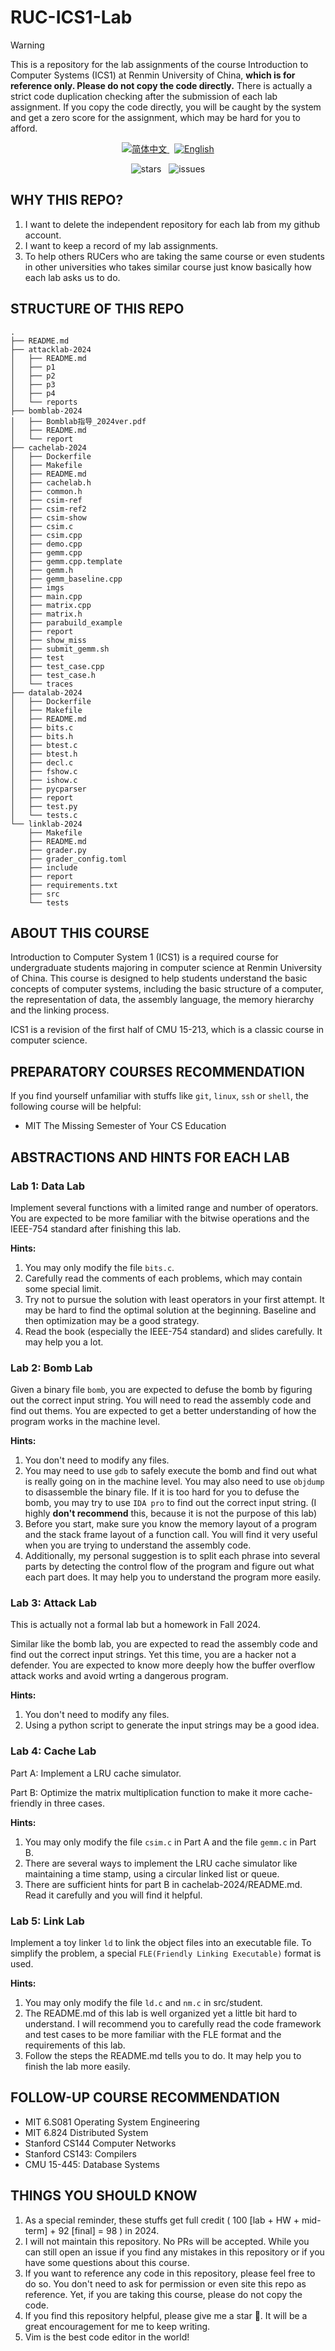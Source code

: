 # RUC-ICS1-Lab

> [!WARNING]
> This is a repository for the lab assignments of the course Introduction to Computer Systems (ICS1) at Renmin University of China, **which is for reference only. Please do not copy the code directly.** There is actually a strict code duplication checking after the submission of each lab assignment. If you copy the code directly, you will be caught by the system and get a zero score for the assignment, which may be hard for you to afford.

<p align="center">
    <a href="README_zh.md">
        <img src="https://img.shields.io/badge/简体中文-FF4500" alt="简体中文">
    </a>  
    &nbsp
    <a href="README.md">
        <img src="https://img.shields.io/badge/English-8A2BE2" alt="English">
    </a> 
</p>

<p align="center">
    <img src="https://img.shields.io/github/stars/YichenShen0103/RUC-ICS1-Lab?style=flat" alt="stars">
    &nbsp
    <img src="https://img.shields.io/github/issues/YichenShen0103/RUC-ICS1-Lab?style=social" alt="issues">
</p>

## WHY THIS REPO?

1. I want to delete the independent repository for each lab from my github account.
2. I want to keep a record of my lab assignments.
3. To help others RUCers who are taking the same course or even students in other universities who takes similar course just know basically how each lab asks us to do.


## STRUCTURE OF THIS REPO

```
.
├── README.md
├── attacklab-2024
│   ├── README.md
│   ├── p1
│   ├── p2
│   ├── p3
│   ├── p4
│   └── reports
├── bomblab-2024
│   ├── Bomblab指导_2024ver.pdf
│   ├── README.md
│   └── report
├── cachelab-2024
│   ├── Dockerfile
│   ├── Makefile
│   ├── README.md
│   ├── cachelab.h
│   ├── common.h
│   ├── csim-ref
│   ├── csim-ref2
│   ├── csim-show
│   ├── csim.c
│   ├── csim.cpp
│   ├── demo.cpp
│   ├── gemm.cpp
│   ├── gemm.cpp.template
│   ├── gemm.h
│   ├── gemm_baseline.cpp
│   ├── imgs
│   ├── main.cpp
│   ├── matrix.cpp
│   ├── matrix.h
│   ├── parabuild_example
│   ├── report
│   ├── show_miss
│   ├── submit_gemm.sh
│   ├── test
│   ├── test_case.cpp
│   ├── test_case.h
│   └── traces
├── datalab-2024
│   ├── Dockerfile
│   ├── Makefile
│   ├── README.md
│   ├── bits.c
│   ├── bits.h
│   ├── btest.c
│   ├── btest.h
│   ├── decl.c
│   ├── fshow.c
│   ├── ishow.c
│   ├── pycparser
│   ├── report
│   ├── test.py
│   └── tests.c
└── linklab-2024
    ├── Makefile
    ├── README.md
    ├── grader.py
    ├── grader_config.toml
    ├── include
    ├── report
    ├── requirements.txt
    ├── src
    └── tests
```

## ABOUT THIS COURSE

Introduction to Computer System 1 (ICS1) is a required course for undergraduate students majoring in computer science at Renmin University of China. This course is designed to help students understand the basic concepts of computer systems, including the basic structure of a computer, the representation of data, the assembly language, the memory hierarchy and the linking process. 

ICS1 is a revision of the first half of CMU 15-213, which is a classic course in computer science.

## PREPARATORY COURSES RECOMMENDATION

If you find yourself unfamiliar with stuffs like `git`, `linux`, `ssh` or `shell`, the following course will be helpful:
- MIT The Missing Semester of Your CS Education

## ABSTRACTIONS AND HINTS FOR EACH LAB

### Lab 1: Data Lab

Implement several functions with a limited range and number of operators. You are expected to be more familiar with the bitwise operations and the IEEE-754 standard after finishing this lab.

**Hints:**
1. You may only modify the file `bits.c`.
2. Carefully read the comments of each problems, which may contain some special limit.
3. Try not to pursue the solution with least operators in your first attempt. It may be hard to find the optimal solution at the beginning. Baseline and then optimization may be a good strategy.
4. Read the book (especially the IEEE-754 standard) and slides carefully. It may help you a lot.

### Lab 2: Bomb Lab

Given a binary file `bomb`, you are expected to defuse the bomb by figuring out the correct input string. You will need to read the assembly code and find out thems. You are expected to get a better understanding of how the program works in the machine level.

**Hints:**
1. You don't need to modify any files.
2. You may need to use `gdb` to safely execute the bomb and find out what is really going on in the machine level. You may also need to use `objdump` to disassemble the binary file. If it is too hard for you to defuse the bomb, you may try to use `IDA pro` to find out the correct input string. (I highly **don't recommend** this, because it is not the purpose of this lab)
3. Before you start, make sure you know the memory layout of a program and the stack frame layout of a function call. You will find it very useful when you are trying to understand the assembly code.
4. Additionally, my personal suggestion is to split each phrase into several parts by detecting the control flow of the program and figure out what each part does. It may help you to understand the program more easily.

### Lab 3: Attack Lab

This is actually not a formal lab but a homework in Fall 2024.

Similar like the bomb lab, you are expected to read the assembly code and find out the correct input strings. Yet this time, you are a hacker not a defender. You are expected to know more deeply how the buffer overflow attack works and avoid wrting a dangerous program.

**Hints:**
1. You don't need to modify any files.
2. Using a python script to generate the input strings may be a good idea.

### Lab 4: Cache Lab

Part A: Implement a LRU cache simulator.

Part B: Optimize the matrix multiplication function to make it more cache-friendly in three cases.

**Hints:**
1. You may only modify the file `csim.c` in Part A and the file `gemm.c` in Part B.
2. There are several ways to implement the LRU cache simulator like maintaining a time stamp, using a circular linked list or queue.
3. There are sufficient hints for part B in cachelab-2024/README.md. Read it carefully and you will find it helpful.

### Lab 5: Link Lab

Implement a toy linker `ld` to link the object files into an executable file. To simplify the problem, a special `FLE(Friendly Linking Executable)` format is used.

**Hints:**
1. You may only modify the file `ld.c` and `nm.c` in src/student.
2. The README.md of this lab is well organized yet a little bit hard to understand. I will recommend you to carefully read the code framework and test cases to be more familiar with the FLE format and the requirements of this lab.
3. Follow the steps the README.md tells you to do. It may help you to finish the lab more easily.

## FOLLOW-UP COURSE RECOMMENDATION

- MIT 6.S081 Operating System Engineering
- MIT 6.824 Distributed System
- Stanford CS144 Computer Networks
- Stanford CS143: Compilers
- CMU 15-445: Database Systems

## THINGS YOU SHOULD KNOW

1. As a special reminder, these stuffs get full credit ( 100 [lab + HW + mid-term] + 92 [final] = 98 ) in 2024.
2. I will not maintain this repository. No PRs will be accepted. While you can still open an issue if you find any mistakes in this repository or if you have some questions about this course.
3. If you want to reference any code in this repository, please feel free to do so. You don't need to ask for permission or even site this repo as reference. Yet, if you are taking this course, please do not copy the code.
4. If you find this repository helpful, please give me a star 🌟. It will be a great encouragement for me to keep writing.
5. Vim is the best code editor in the world!

